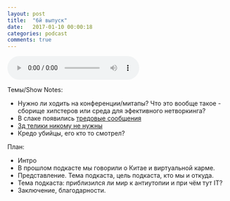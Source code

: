 ```yaml
---
layout: post
title:  "6й выпуск"
date:   2017-01-10 00:00:18
categories: podcast
comments: true
---
```


<audio controls src="http://podcast.redcode.by/unylyata_06.mp3"></audio>

Темы/Show Notes:

- Нужно ли ходить на конференции/митапы? Что это вообще такое - сборище хипстеров или среда для эфективного нетворкинга? 
- В слаке появились [тредовые сообщения](https://slackhq.com/threaded-messaging-comes-to-slack-417ffba054bd#.9a2awypnr)
- [3д телики никому не нужны](https://www.cnet.com/news/shambling-corpse-of-3d-tv-finally-falls-down-dead/)
- Кредо убийцы, его кто то смотрел? 

План:

- Интро
- В прошлом подкасте мы говорили о Китае и виртуальной карме.
- Представление. Тема подкаста, цель подкаста, кто мы и откуда.
- Тема подкаста: приблизился ли мир к антиутопии и при чём тут IT?
- Заключение, благодарности.
